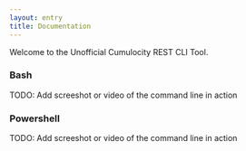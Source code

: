 ```yaml
---
layout: entry
title: Documentation
---
```


Welcome to the Unofficial Cumulocity REST CLI Tool.

### Bash

TODO: Add screeshot or video of the command line in action

### Powershell

TODO: Add screeshot or video of the command line in action
